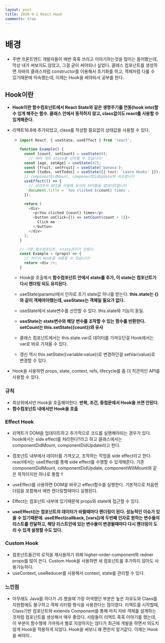 ```yaml
---
layout: post
title: 2020-9-2 React Hook
comments: true
---
```


# 배경

- 주변 프론트엔드 개발자들이 매번 훅훅 쓰라고 이야기하는것을 많이는 들어봤는데, 막상 내가 써보지도 않았고, 그걸 굳이 써야되나 싶었다. 클래스 컴포넌트를 생성하면 자바의 클래스처럼 constructor를 이용해서 초기화를 하고, 객체처럼 다룰 수 있기때문에 익숙했는데, 이제는 Hook을 써야되서 공부를 한다.



## Hook이란

- **Hook이란 함수컴포넌트에서 React State와 같은 생명주기를 연동(hook into)할 수 있게 해주는 함수. 클래스 안에서 동작하지 않고, class없이도 react를 사용할 수 있게해준다.**

- 리액트16.8에 추가되었고, class를 작성할 필요없이 상태값을 사용할 수 있다.

  - ```js
    import React, { useState, useEffect } from 'react';

    function Example() {
      const [count, setCount] = useState(0);
    	// 여러 개의 state를 선언할 수 있습니다!
      const [age, setAge] = useState(42);
      const [fruit, setFruit] = useState('banana');
      const [todos, setTodos] = useState([{ text: 'Learn Hooks' }]);
      // componentDidMount, componentDidUpdate와 비슷합니다
      useEffect(() => {
        // 브라우저 API를 이용해 문서의 타이틀을 업데이트합니다
        document.title = `You clicked ${count} times`;
      });

      return (
        <div>
          <p>You clicked {count} times</p>
          <button onClick={() => setCount(count + 1)}>
            Click me
          </button>
        </div>
      );
    }

    // 기존 함수컴포넌트. state관리가 안됬다.
    const Example = (props) => {
      // 여기서 Hook을 사용할 수 있습니다!
      return <div />;
    }
    ```

  - Hook을 호출해서 **함수컴포넌트 안에서 state를 추가, 이 state는 컴포넌트가 다시 렌더링 되도 유지된다.**

  - useState(params)에서 인자로 초기 state값 하나를 받는다.  **this.state는 {}와 같이 객체여야했는데, useStates는 객체일 필요가 없다.**

  - useState에서 state변수를 선언할 수 있다. this.state와 기능이 동일.

  - **useState는 state변수와 해당 변수를 조작할 수 있는 함수를 반환한다. setCount는 this.setState({count})와 유사**

  - 클래스 컴포넌트에서는 this.state.var로 데이터를 가져오던걸 Hook에서는 var로 바로 가져올 수 있다.

  - 갱신 역시 this.setState({variable:value})로 변경하던걸 setVar(value)로 변경할 수 있다.

- Hook을 사용하면 props, state, context, refs, lifecycle를 좀 더 직관적인 API를 사용할 수 있다.

### 규칙

- 최상위에서만 Hook을 호출해야한다. **반복, 조건, 중첩문에서 Hook을 쓰면 안된다.**
- **함수컴포넌트 내에서만 Hook을 호출**



### Effect Hook

- 리액트가 DOM을 업데이트하고 추가적으로 코드를 실행해야되는 경우가 있다. hook에서는 side effect를 처리한다?라고 하고 클래스에서는 componentDidMount, componentDidUpdate라고 한다.

- 컴포넌트 내부에서 데이터를 가져오고, 조작하는 작업을 side effect라고 한다. react에서는 useEffect를 통해 side effect를 수행할 수 있게해준다. 기존 componentDidMount, componentDidUpdate, componentWillMount와 같은 목적이지만 하나로 통합 !!
- useEffect를 사용하면 DOM을 바꾸고 effect함수를 실행한다. 기본적으로 처음렌더링을 포함해서 매번 렌더링할때마다 실행된다.
- Effect는 컴포넌트 내부에 있기때문에 props와 state에 접근할 수 있다.
- **useEffect()는 컴포넌트의 데이터가 바뀔때마다 렌더링이 된다. 성능적인 이슈가 있을 수 있기때문에. useEffect(callback, [vars])에 두번째 인자로 원하는 변수들의 리스트를 전달하고, 해당 리스트안에 있는 변수들이 변경될때마다 다시 렌더링이 도리 수 있게 설정할 수도 있다.**



### Custom Hook

- 컴포넌트들간의 로직을 재사용하기 위해 higher-order-component와 redner props를 많이 쓴다. Custom Hook을 사용하면 새 컴포넌트를 추가하지 않아도 사용가능하다.
- useContext, useReducer를 사용해서 context, state를 관리할 수 있다.


### 느낀점

- 아무래도 Java를 하다가 JS 했을때 가장 어색했던 부분은 높은 자유도와 Class를 지원함에도 불구하고 객체 리터럴 형식을 사용한다는 점이였다. 리액트를 시작할때, Class기반 컴포넌트와 extends Component를 통해 마치 자바 객체를 설계하는것처럼 컴포넌트를 생성해서 매우 좋았다. 사람들이 리액트 훅훅 이야기를 했는데, 이 부분이 함수형에 가까워서 별로 지양하지는 않다가 최근에 개발을 하면서 의도치않게 Hook을 적용하게 되었다. Hook을 써보니 왜 편한지 알거같다. 이제는 Hook을 써야지..
